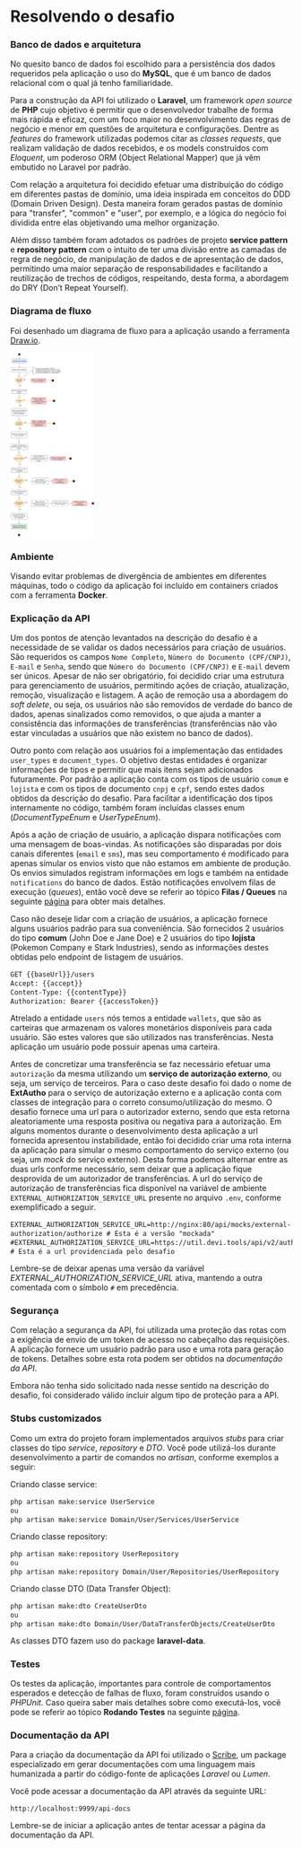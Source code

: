 # Resolvendo o desafio

### Banco de dados e arquitetura

No quesito banco de dados foi escolhido para a persistência dos dados requeridos pela aplicação o uso do **MySQL**, que é um banco de dados relacional com o qual já tenho familiaridade.

Para a construção da API foi utilizado o **Laravel**, um framework *open source* de **PHP** cujo objetivo é permitir que o desenvolvedor trabalhe de forma mais rápida e eficaz, com um foco maior no desenvolvimento das regras de negócio e menor em questões de arquitetura e configurações. Dentre as *features* do framework utilizadas podemos citar as *classes requests*, que realizam validação de dados recebidos, e os models construídos com *Eloquent*, um poderoso ORM (Object Relational Mapper) que já vêm embutido no Laravel por padrão.

Com relação a arquitetura foi decidido efetuar uma distribuição do código em diferentes pastas de domínio, uma ideia inspirada em conceitos do DDD (Domain Driven Design). Desta maneira foram gerados pastas de domínio para "transfer", "common" e "user", por exemplo, e a lógica do negócio foi dividida entre elas objetivando uma melhor organização. 

Além disso também foram adotados os padrões de projeto **service pattern** e **repository pattern** com o intuito de ter uma divisão entre as camadas de regra de negócio, de manipulação de dados e de apresentação de dados, permitindo uma maior separação de responsabilidades e facilitando a reutilização de trechos de códigos, respeitando, desta forma, a abordagem do DRY (Don’t Repeat Yourself).

### Diagrama de fluxo

Foi desenhado um diagrama de fluxo para a aplicação usando a ferramenta [Draw.io](https://app.diagrams.net/).

<a href="./diagrams/pagamento_simplificado.drawio.png" target="_blank">
    <img src="./diagrams/pagamento_simplificado.drawio.png" alt="Diagrama de Fluxo" width="150" />
</a>

### Ambiente

Visando evitar problemas de divergência de ambientes em diferentes máquinas, todo o código da aplicação foi incluído em containers criados com a ferramenta **Docker**.

### Explicação da API

Um dos pontos de atenção levantados na descrição do desafio é a necessidade de se validar os dados necessários para criação de usuários. São requeridos os campos `Nome Completo`, `Número do Documento (CPF/CNPJ)`, `E-mail` e `Senha`, sendo que `Número do Documento (CPF/CNPJ)` e `E-mail` devem ser únicos. Apesar de não ser obrigatório, foi decidido criar uma estrutura para gerenciamento de usuários, permitindo ações de criação, atualização, remoção, visualização e listagem. A ação de remoção usa a abordagem do *soft delete*, ou seja, os usuários não são removidos de verdade do banco de dados, apenas sinalizados como removidos, o que ajuda a manter a consistência das informações de transferências (transferências não vão estar vinculadas a usuários que não existem no banco de dados).

Outro ponto com relação aos usuários foi a implementação das entidades `user_types` e `document_types`. O objetivo destas entidades é organizar informações de tipos e permitir que mais itens sejam adicionados futuramente. Por padrão a aplicação conta com os tipos de usuário `comum` e `lojista` e com os tipos de documento `cnpj` e `cpf`, sendo estes dados obtidos da descrição do desafio. Para facilitar a identificação dos tipos internamente no código, também foram incluídas classes enum (*DocumentTypeEnum* e *UserTypeEnum*).

Após a ação de criação de usuário, a aplicação dispara notificações com uma mensagem de boas-vindas. As notificações são disparadas por dois canais diferentes (`email` e `sms`), mas seu comportamento é modificado para apenas simular os envios visto que não estamos em ambiente de produção. Os envios simulados registram informações em logs e também na entidade `notifications` do banco de dados. Estão notificações envolvem filas de execução (*queues*), então você deve se referir ao tópico **Filas / Queues** na seguinte [página](using_api.md) para obter mais detalhes.

Caso não deseje lidar com a criação de usuários, a aplicação fornece alguns usuários padrão para sua conveniência. São fornecidos 2 usuários do tipo **comum** (John Doe e Jane Doe) e 2 usuários do tipo **lojista** (Pokemon Company e Stark Industries), sendo as informações destes obtidas pelo endpoint de listagem de usuários.

```
GET {{baseUrl}}/users
Accept: {{accept}}
Content-Type: {{contentType}}
Authorization: Bearer {{accessToken}}
```

Atrelado a entidade `users` nós temos a entidade `wallets`, que são as carteiras que armazenam os valores monetários disponíveis para cada usuário. São estes valores que são utilizados nas transferências. Nesta aplicação um usuário pode possuir apenas uma carteira.

Antes de concretizar uma transferência se faz necessário efetuar uma `autorização` da mesma utilizando um **serviço de autorização externo**, ou seja, um serviço de terceiros. Para o caso deste desafio foi dado o nome de **ExtAutho** para o serviço de autorização externo e a aplicação conta com classes de integração para o correto consumo/utilização do mesmo. O desafio fornece uma url para o autorizador externo, sendo que esta retorna aleatoriamente uma resposta positiva ou negativa para a autorização. Em alguns momentos durante o desenvolvimento desta aplicação a url fornecida apresentou instabilidade, então foi decidido criar uma rota interna da aplicação para simular o mesmo comportamento do serviço externo (ou seja, um *mock* do serviço externo). Desta forma podemos alternar entre as duas urls conforme necessário, sem deixar que a aplicação fique desprovida de um autorizador de transferências. A url do serviço de autorização de transferências fica disponível na variável de ambiente `EXTERNAL_AUTHORIZATION_SERVICE_URL` presente no arquivo `.env`, conforme exemplificado a seguir.

```
EXTERNAL_AUTHORIZATION_SERVICE_URL=http://nginx:80/api/mocks/external-authorization/authorize # Esta é a versão "mockada"
#EXTERNAL_AUTHORIZATION_SERVICE_URL=https://util.devi.tools/api/v2/authorize # Esta é a url providenciada pelo desafio
```

Lembre-se de deixar apenas uma versão da variável *EXTERNAL_AUTHORIZATION_SERVICE_URL* ativa, mantendo a outra comentada com o símbolo `#` em precedência.

### Segurança

Com relação a segurança da API, foi utilizada uma proteção das rotas com a exigência de envio de um token de acesso no cabeçalho das requisições. A aplicação fornece um usuário padrão para uso e uma rota para geração de tokens. Detalhes sobre esta rota podem ser obtidos na *documentação da API*.

Embora não tenha sido solicitado nada nesse sentido na descrição do desafio, foi considerado válido incluir algum tipo de proteção para a API.

### Stubs customizados

Como um extra do projeto foram implementados arquivos *stubs* para criar classes do tipo *service*, *repository* e *DTO*. Você pode utilizá-los durante desenvolvimento a partir de comandos no *artisan*, conforme exemplos a seguir:

Criando classe service:

```
php artisan make:service UserService
ou
php artisan make:service Domain/User/Services/UserService
```

Criando classe repository:

```
php artisan make:repository UserRepository
ou
php artisan make:repository Domain/User/Repositories/UserRepository
```

Criando classe DTO (Data Transfer Object):

```
php artisan make:dto CreateUserDto
ou
php artisan make:dto Domain/User/DataTransferObjects/CreateUserDto
```

As classes DTO fazem uso do package **laravel-data**.

### Testes

Os testes da aplicação, importantes para controle de comportamentos esperados e detecção de falhas de fluxo, foram construídos usando o *PHPUnit*. Caso queira saber mais detalhes sobre como executá-los, você pode se referir ao tópico **Rodando Testes** na seguinte [página](using_api.md).

### Documentação da API

Para a criação da documentação da API foi utilizado o [Scribe](https://scribe.knuckles.wtf/laravel/), um package especializado em gerar documentações com uma linguagem mais humanizada a partir do código-fonte de aplicações *Laravel* ou *Lumen*.

Você pode acessar a documentação da API através da seguinte URL:

```
http://localhost:9999/api-docs
```

Lembre-se de iniciar a aplicação antes de tentar acessar a página da documentação da API.